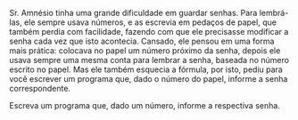 Sr. Amnésio tinha uma grande dificuldade em guardar senhas. Para lembrá-las, ele sempre usava números, e as escrevia em pedaços de papel, que também perdia com facilidade, fazendo com que ele precisasse modificar a senha cada vez que isto acontecia. Cansado, ele pensou em uma forma mais prática: colocava no papel um número próximo da senha, depois ele usava sempre uma mesma conta para lembrar a senha, baseada no número escrito no papel. Mas ele também esquecia a fórmula, por isto, pediu para você escrever um programa que, dado o número do papel, informe a senha correspondente.

Escreva um programa que, dado um número, informe a respectiva senha.

